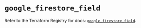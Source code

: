 # `google_firestore_field`

Refer to the Terraform Registry for docs: [`google_firestore_field`](https://registry.terraform.io/providers/hashicorp/google-beta/6.6.0/docs/resources/google_firestore_field).
